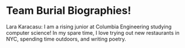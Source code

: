 <h1> Team Burial Biographies! </h1>

<p1> Lara Karacasu: I am a rising junior at Columbia Engineering studying computer science! In my spare time, I love trying out new restaurants in NYC, spending time outdoors, and writing poetry. </p1>